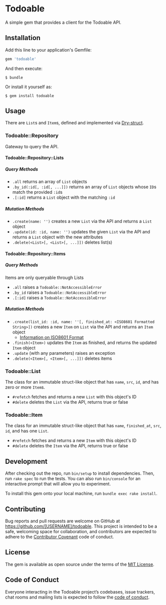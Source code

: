 # Todoable

A simple gem that provides a client for the Todoable API.

## Installation

Add this line to your application's Gemfile:

```ruby
gem 'todoable'
```

And then execute:

    $ bundle

Or install it yourself as:

    $ gem install todoable

## Usage

There are `List`s and `Item`s, defined and implemented via [Dry-struct](https://dry-rb.org/gems/dry-struct/).

### Todoable::Repository

Gateway to query the API.

#### Todoable::Repository::Lists

##### Query Methods

- `.all` returns an array of `List` objects
- `.by_id(:id[, :id[, ...]])` returns an array of `List` objects whose `ID`s match the provided `:id`s
- `.[:id]` returns a `List` object with the matching `:id`

##### Mutation Methods

- `.create(name: '')` creates a new `List` via the API and returns a `List` object
- `.update(id: :id, name: '')` updates the given `List` via the API and returns a `List` object with the new attributes
- `.delete(<List>[, <List>[, ...]])` deletes list(s)

#### Todoable::Repository::Items

##### Query Methods

Items are only queryable through Lists

- `.all` raises a `Todoable::NotAccessibleError`
- `.by_id` raises a `Todoable::NotAccessibleError`
- `.[:id]` raises a `Todoable::NotAccessibleError`

##### Mutation Methods

- `.create(list_id: :id, name: ''[, finished_at: <ISO8601 Formatted String>])` creates a new `Item` on `List` via the API and returns an `Item` object
  - [Information on ISO8601 Format](https://en.wikipedia.org/wiki/ISO_8601)
- `.finish(<Item>)` updates the `Item` as finished, and returns the updated `Item` object
- `.update` (with any parameters) raises an exception
- `.delete(<Item>[, <Item>[, ...]])` deletes items

### Todoable::List

The class for an immutable struct-like object that has `name`, `src`, `id`, and has zero or more `Item`s.

- `#refetch` fetches and returns a new `List` with this object's ID
- `#delete` deletes the `List` via the API, returns true or false

### Todoable::Item

The class for an immutable struct-like object that has `name`, `finished_at`, `src`, `id`, and has one `List`.

- `#refetch` fetches and returns a new `Item` with this object's ID
- `#delete` deletes the `Item` via the API, returns true or false

## Development

After checking out the repo, run `bin/setup` to install dependencies. Then, run `rake spec` to run the tests. You can also run `bin/console` for an interactive prompt that will allow you to experiment.

To install this gem onto your local machine, run `bundle exec rake install`.

## Contributing

Bug reports and pull requests are welcome on GitHub at https://github.com/[USERNAME]/todoable. This project is intended to be a safe, welcoming space for collaboration, and contributors are expected to adhere to the [Contributor Covenant](http://contributor-covenant.org) code of conduct.

## License

The gem is available as open source under the terms of the [MIT License](https://opensource.org/licenses/MIT).

## Code of Conduct

Everyone interacting in the Todoable project’s codebases, issue trackers, chat rooms and mailing lists is expected to follow the [code of conduct](https://github.com/[USERNAME]/todoable/blob/master/CODE_OF_CONDUCT.md).
